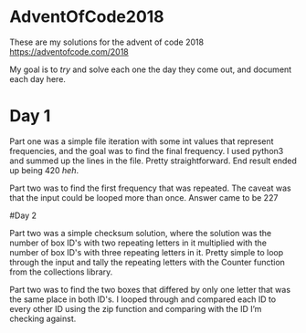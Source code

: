 # AdventOfCode2018

These are my solutions for the advent of code 2018 https://adventofcode.com/2018

My goal is to *try* and solve each one the day they come out, and document each day here.

# Day 1

Part one was a simple file iteration with some int values that represent frequencies,
and the goal was to find the final frequency. I used python3 and summed up the lines
in the file. Pretty straightforward. End result ended up being 420 _heh_.

Part two was to find the first frequency that was repeated. The caveat was that the 
input could be looped more than once. Answer came to be 227

#Day 2

Part two was a simple checksum solution, where the solution was the number of box ID's 
with two repeating letters in it multiplied with the number of box ID's with three 
repeating letters in it. Pretty simple to loop through the input and tally the repeating 
letters with the Counter function from the collections library.

Part two was to find the two boxes that differed by only one letter that was the same
place in both ID's. I looped through and compared each ID to every other ID using the
zip function and comparing with the ID I’m checking against.